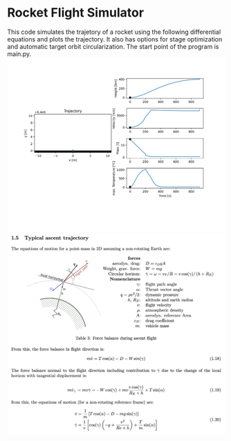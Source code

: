 # Rocket Flight Simulator
This code simulates the trajetory of a rocket using the following differential equations and plots the trajectory. It also has options for stage optimization and automatic target orbit circularization.
The start point of the program is main.py.
<img width="877" alt="gif" src="https://github.com/LoloSpirit/rocket_flight_sim/blob/main/trajectory.gif">
<img width="877" alt="equations" src="https://github.com/LoloSpirit/rocket_flight_sim/blob/main/equations.png">
